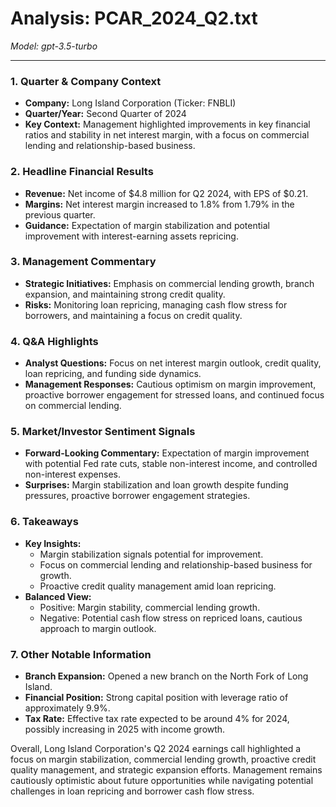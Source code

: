 # Analysis: PCAR_2024_Q2.txt

*Model: gpt-3.5-turbo*

---

### 1. Quarter & Company Context
- **Company:** Long Island Corporation (Ticker: FNBLI)
- **Quarter/Year:** Second Quarter of 2024
- **Key Context:** Management highlighted improvements in key financial ratios and stability in net interest margin, with a focus on commercial lending and relationship-based business.

### 2. Headline Financial Results
- **Revenue:** Net income of $4.8 million for Q2 2024, with EPS of $0.21.
- **Margins:** Net interest margin increased to 1.8% from 1.79% in the previous quarter.
- **Guidance:** Expectation of margin stabilization and potential improvement with interest-earning assets repricing.

### 3. Management Commentary
- **Strategic Initiatives:** Emphasis on commercial lending growth, branch expansion, and maintaining strong credit quality.
- **Risks:** Monitoring loan repricing, managing cash flow stress for borrowers, and maintaining a focus on credit quality.

### 4. Q&A Highlights
- **Analyst Questions:** Focus on net interest margin outlook, credit quality, loan repricing, and funding side dynamics.
- **Management Responses:** Cautious optimism on margin improvement, proactive borrower engagement for stressed loans, and continued focus on commercial lending.

### 5. Market/Investor Sentiment Signals
- **Forward-Looking Commentary:** Expectation of margin improvement with potential Fed rate cuts, stable non-interest income, and controlled non-interest expenses.
- **Surprises:** Margin stabilization and loan growth despite funding pressures, proactive borrower engagement strategies.

### 6. Takeaways
- **Key Insights:**
  - Margin stabilization signals potential for improvement.
  - Focus on commercial lending and relationship-based business for growth.
  - Proactive credit quality management amid loan repricing.
- **Balanced View:**
  - Positive: Margin stability, commercial lending growth.
  - Negative: Potential cash flow stress on repriced loans, cautious approach to margin outlook.

### 7. Other Notable Information
- **Branch Expansion:** Opened a new branch on the North Fork of Long Island.
- **Financial Position:** Strong capital position with leverage ratio of approximately 9.9%.
- **Tax Rate:** Effective tax rate expected to be around 4% for 2024, possibly increasing in 2025 with income growth.

Overall, Long Island Corporation's Q2 2024 earnings call highlighted a focus on margin stabilization, commercial lending growth, proactive credit quality management, and strategic expansion efforts. Management remains cautiously optimistic about future opportunities while navigating potential challenges in loan repricing and borrower cash flow stress.